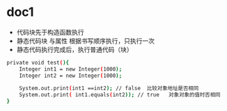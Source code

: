 # doc1

- 代码块先于构造函数执行
- 静态代码块 与属性 根据书写顺序执行，只执行一次
- 静态代码执行完成后，执行普通代码（块）

```bash
private void test(){
    Integer int1 = new Integer(1000);
    Integer int2 = new Integer(1000);
    
    System.out.print(int1 ==int2); // false  比较对象地址是否相同
    System.out.print( int1.equals(int2)); // true   对象对象的值时否相同
}
```
